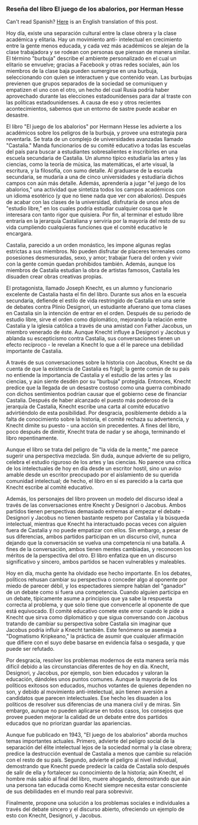### Reseña del libro El juego de los abalorios, por Herman Hesse

Can't read Spanish? [Here](https://franklin.dyer.me/post/123) is an English translation of this post.

Hoy día, existe una separación cultural entre la clase obrera y la clase académica y elitaria. Hay un movimiento anti- intelectual en crecimiento entre la gente menos educada, y cada vez más académicos se alejan de la clase trabajadora y se rodean con personas que piensan de manera similar. El término "burbuja" describe el ambiente personalizado en el cual un elitario se envuelve; gracias a Facebook y otras redes sociales, aún los miembros de la clase baja pueden sumergirse en una burbuja, seleccionando con quien se interactuen y que contenido vean. Las burbujas previenen que grupos separados de la sociedad se comuniquen y empatizen el uno con el otro, un hecho del cual Rusia podría haber aprovechado durante las elecciones estadounidenses para dar al traste con las políticas estadounidenses. A causa de eso y otros recientes acontecimientos, sabemos que un entorno de sastre puede acabar en desastre.

El libro "El juego de los abalorios" por Hermann Hesse les advierte a los académicos sobre los peligros de la burbuja, y provee una estrategia para reventarla. Se trata de un complejo de universidades avanzadas llamado "Castalia." Manda funcionarios de su comité educativo a todas las escuelas del país para buscar a estudiantes sobresalientes e inscribirles en una escuela secundaria de Castalia. Un alumno típico estudiaría las artes y las ciencias, como la teoría de música, las matemáticas, el arte visual, la escritura, y la filosofía, con sumo detalle. Al graduarse de la escuela secundaria, se mudaría a una de cinco universidades y estudiaría dichos campos con aún más detalle. Además, aprendería a jugar "el juego de los abalorios," una actividad que sintetiza todos los campos académicos con un idioma esotérico (y que no tiene nada que ver con abalorios). Después de acabar con las clases de la universidad, disfrutaría de unos años de "estudio libre," en los cuales podría estudiar cualquier cosa que le interesara con tanto rigor que quisiera. Por fin, al terminar el estudo libre entraría en la jerarquía Castaliana y serviría por la mayoría del resto de su vida cumpliendo cualquieras funciones que el comité educativo le encargara.

Castalia, parecido a un orden monástico, les impone algunas reglas estrictas a sus miembros. No pueden disfrutar de placeres terrenales como posesiones desmesuradas, sexo, y amor; trabajar fuera del orden y vivir con la gente común quedan prohibidos también. Además, aunque los miembros de Castalia estudian la obra de artistas famosos, Castalia les disuaden crear obras creativas propias.

El protagonista, llamado Joseph Knecht, es un alumno y funcionario excelente de Castalia hasta el fin del libro. Durante sus años en la escuela secundaria, defiende el estilo de vida restringido de Castalia en una serie de debates contra Plinio Designori, un estudiante afuerano que toma clases en Castalia sin la intención de entrar en el orden. Después de su periodo de estudio libre, sirve el orden como diplomático, mejorando la relación entre Castalia y la iglesia católica a través de una amistad con Father Jacobus, un miembro venerado de éste. Aunque Knecht influye a Designori y Jacobus y ablanda su escepticismo contra Castalia, sus conversaciones tienen un efecto recíproco - le revelan a Knecht lo que a él le parece una debilidad importante de Castalia.

A través de sus conversaciones sobre la historia con Jacobus, Knecht se da cuenta de que la existencia de Castalia es frágil; la gente común de su país no entiende la importancia de Castalia y el estudio de las artes y las ciencias, y aún siente desdén por su "burbuja" protegida. Entonces, Knecht predice que la llegada de un desastre costoso como una guerra combinado con dichos sentimientos podrían causar que el gobierno cese de financiar Castalia. Después de haber alcanzado el puesto más poderoso de la jerarquía de Castalia, Knecht escribe una carta al comité educativo advirtiéndolo de esta posibilidad. Por desgracia, posiblemente debido a la falta de conocimiento sobre la historia, el comité rechaza su advertencia, y Knecht dimite su puesto - una acción sin precedentes. A fines del libro, poco después de dimitir, Knecht trata de nadar y se ahoga, terminando el libro repentinamente.

Aunque el libro se trata del peligro de "la vida de la mente," me parece sugerir una perspectiva mezclada. Sin duda, aunque advierte de su peligro, celebra el estudio riguroso de los artes y las ciencias. No parece una crítica de los intelectuales de hoy en día desde un escritor hostil, sino un aviso amable desde un escritor preocupado por el aislamiento de su querida comunidad intelectual; de hecho, el libro en sí es parecido a la carta que Knecht escribe al comité educativo.

Además, los personajes del libro proveen un modelo del discurso ideal a través de las conversaciones entre Knecht y Designori o Jacobus. Ambos partidos tienen perspectivas demasiado extremas al empezar el debate - Designori y Jacobus no tienen bastante respeto por Castalia y la búsqueda intelectual, mientras que Knecht ha interactuado pocas veces con alguien fuera de Castalia y no puede empatizar con ellos. Sin embargo, a pesar de sus diferencias, ambos partidos participan en un discurso civil, nunca dejando que la conversación se vuelva una competencia ni una batalla. A fines de la conversación, ambos tienen mentes cambiadas, y reconocen los méritos de la perspectiva del otro. El libro enfatiza que en un discurso significativo y sincero, ambos partidos se hacen vulnerables y maleables.

Hoy en día, mucha gente ha olvidado ese hecho importante. En los debates, políticos rehusan cambiar su perspectiva o conceder algo al oponente por miedo de parecer débil, y los espectadores siempre hablan del "ganador" de un debate como si fuera una competencia. Cuando alguien participa en un debate, típicamente asume a principios que ya sabe la respuesta correcta al problema, y que solo tiene que convencerle al oponente de que está equivocado. El comité educativo comete este error cuando le pide a Knecht que sirva como diplomático y que sigua conversando con Jacobus tratando de cambiar su perspectiva sobre Castalia sin imaginar que Jacobus podría influir a Knecht también. Este fenómeno se asemeja a "Dogmatismo Kripkeano," la práctica de asumir que cualquier afirmación que difiere con el suyo debe basarse en evidencia falsa o sesgada, y que puede ser refutado.

Por desgracia, resolver los problemas modernos de esta manera sería más difícil debido a las circunstancias diferentes de hoy en día. Knecht, Designori, y Jacobus, por ejemplo, son bien educados y valoran la educación, dándoles unos puntos comunes. Aunque la mayoría de los políticos exitosos son educados, muchos votantes de quienes dependen no son, y debido al movimiento anti-intelectual, aún tienen aversión a candidatos que parecen intelectuales. Ese hecho les disuaden a los políticos de resolver sus diferencias de una manera civil y de miras. Sin embargo, aunque no pueden aplicarse en todos casos, los consejos que provee pueden mejorar la calidad de un debate entre dos partidos educados que no priorizan guardar las apariencias.

Aunque fue publicado en 1943, "El juego de los abalorios" aborda muchos temas importantes actuales. Primero, advierte del peligro social de la separación del élite intelectual lejos de la sociedad normal y la clase obrera; predice la destrucción eventual de Castalia a menos que cambie su relación con el resto de su país. Segundo, advierte el peligro al nivel individual, demostrando que Knecht puede predecir la caída de Castalia solo después de salir de ella y fortalecer su conocimiento de la historia; aún Knecht, el hombre más sabio al final del libro, muere ahogando, demostrando que aún una persona tan educada como Knecht siempre necesita estar consciente de sus debilidades en el mundo real para sobrevivir.

Finalmente, propone una solución a los problemas sociales e individuales a través del debate sincero y el discurso abierto, ofreciendo un ejemplo de esto con Knecht, Designori, y Jacobus.
